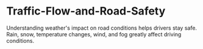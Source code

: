 # Traffic-Flow-and-Road-Safety
 Understanding weather's impact on road conditions helps drivers stay safe. Rain, snow, temperature changes, wind, and fog greatly affect driving conditions.

